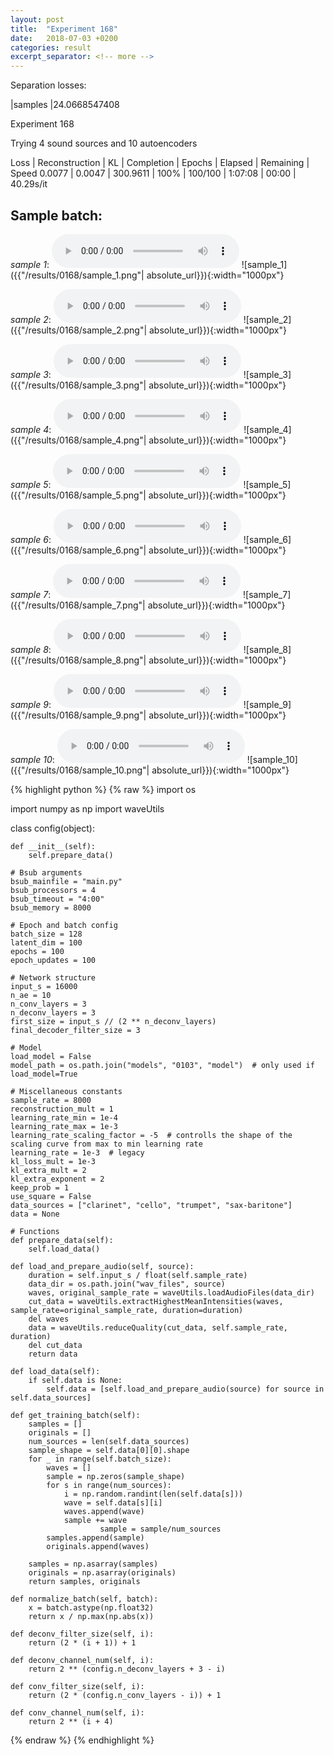 ```yaml
---
layout: post
title:  "Experiment 168"
date:   2018-07-03 +0200
categories: result
excerpt_separator: <!-- more -->
---
```

Separation losses:

|samples
|24.0668547408<!-- more -->

Experiment 168

Trying 4 sound sources and 10 autoencoders

Loss | Reconstruction | KL | Completion | Epochs | Elapsed | Remaining | Speed
0.0077 | 0.0047 | 300.9611 | 100% | 100/100 | 1:07:08 | 00:00 | 40.29s/it

## **Sample batch**:
_sample 1_:
<audio src="/ResultsOverview/results/0168/sample_1.wav" controls preload></audio>
![sample_1]({{"/results/0168/sample_1.png"| absolute_url}}){:width="1000px"}

_sample 2_:
<audio src="/ResultsOverview/results/0168/sample_2.wav" controls preload></audio>
![sample_2]({{"/results/0168/sample_2.png"| absolute_url}}){:width="1000px"}

_sample 3_:
<audio src="/ResultsOverview/results/0168/sample_3.wav" controls preload></audio>
![sample_3]({{"/results/0168/sample_3.png"| absolute_url}}){:width="1000px"}

_sample 4_:
<audio src="/ResultsOverview/results/0168/sample_4.wav" controls preload></audio>
![sample_4]({{"/results/0168/sample_4.png"| absolute_url}}){:width="1000px"}

_sample 5_:
<audio src="/ResultsOverview/results/0168/sample_5.wav" controls preload></audio>
![sample_5]({{"/results/0168/sample_5.png"| absolute_url}}){:width="1000px"}

_sample 6_:
<audio src="/ResultsOverview/results/0168/sample_6.wav" controls preload></audio>
![sample_6]({{"/results/0168/sample_6.png"| absolute_url}}){:width="1000px"}

_sample 7_:
<audio src="/ResultsOverview/results/0168/sample_7.wav" controls preload></audio>
![sample_7]({{"/results/0168/sample_7.png"| absolute_url}}){:width="1000px"}

_sample 8_:
<audio src="/ResultsOverview/results/0168/sample_8.wav" controls preload></audio>
![sample_8]({{"/results/0168/sample_8.png"| absolute_url}}){:width="1000px"}

_sample 9_:
<audio src="/ResultsOverview/results/0168/sample_9.wav" controls preload></audio>
![sample_9]({{"/results/0168/sample_9.png"| absolute_url}}){:width="1000px"}

_sample 10_:
<audio src="/ResultsOverview/results/0168/sample_10.wav" controls preload></audio>
![sample_10]({{"/results/0168/sample_10.png"| absolute_url}}){:width="1000px"}


{% highlight python %}
{% raw %}
import os

import numpy as np
import waveUtils


class config(object):

	def __init__(self):
		self.prepare_data()

	# Bsub arguments
	bsub_mainfile = "main.py"
	bsub_processors = 4
	bsub_timeout = "4:00"
	bsub_memory = 8000

	# Epoch and batch config
	batch_size = 128
	latent_dim = 100
	epochs = 100
	epoch_updates = 100

	# Network structure
	input_s = 16000
	n_ae = 10
	n_conv_layers = 3
	n_deconv_layers = 3
	first_size = input_s // (2 ** n_deconv_layers)
	final_decoder_filter_size = 3

	# Model
	load_model = False
	model_path = os.path.join("models", "0103", "model")  # only used if load_model=True

	# Miscellaneous constants
	sample_rate = 8000
	reconstruction_mult = 1
	learning_rate_min = 1e-4
	learning_rate_max = 1e-3
	learning_rate_scaling_factor = -5  # controlls the shape of the scaling curve from max to min learning rate
	learning_rate = 1e-3  # legacy
	kl_loss_mult = 1e-3
	kl_extra_mult = 2
	kl_extra_exponent = 2
	keep_prob = 1
	use_square = False
	data_sources = ["clarinet", "cello", "trumpet", "sax-baritone"]
	data = None

	# Functions
	def prepare_data(self):
		self.load_data()

	def load_and_prepare_audio(self, source):
		duration = self.input_s / float(self.sample_rate)
		data_dir = os.path.join("wav_files", source)
		waves, original_sample_rate = waveUtils.loadAudioFiles(data_dir)
		cut_data = waveUtils.extractHighestMeanIntensities(waves, sample_rate=original_sample_rate, duration=duration)
		del waves
		data = waveUtils.reduceQuality(cut_data, self.sample_rate, duration)
		del cut_data
		return data

	def load_data(self):
		if self.data is None:
			self.data = [self.load_and_prepare_audio(source) for source in self.data_sources]

	def get_training_batch(self):
		samples = []
		originals = []
		num_sources = len(self.data_sources)
		sample_shape = self.data[0][0].shape
		for _ in range(self.batch_size):
			waves = []
			sample = np.zeros(sample_shape)
			for s in range(num_sources):
				i = np.random.randint(len(self.data[s]))
				wave = self.data[s][i]
				waves.append(wave)
				sample += wave
                        sample = sample/num_sources
			samples.append(sample)
			originals.append(waves)

		samples = np.asarray(samples)
		originals = np.asarray(originals)
		return samples, originals

	def normalize_batch(self, batch):
		x = batch.astype(np.float32)
		return x / np.max(np.abs(x))

	def deconv_filter_size(self, i):
		return (2 * (i + 1)) + 1

	def deconv_channel_num(self, i):
		return 2 ** (config.n_deconv_layers + 3 - i)

	def conv_filter_size(self, i):
		return (2 * (config.n_conv_layers - i)) + 1

	def conv_channel_num(self, i):
		return 2 ** (i + 4)

{% endraw %}
{% endhighlight %}
